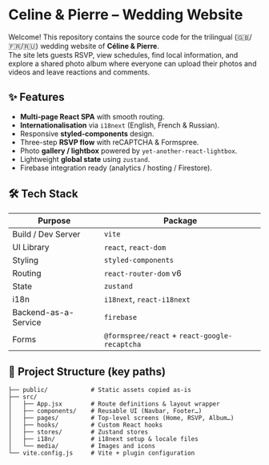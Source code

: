 # Celine & Pierre – Wedding Website

Welcome! This repository contains the source code for the trilingual (🇬🇧/🇫🇷/🇷🇺) wedding website of **Céline & Pierre**.  
The site lets guests RSVP, view schedules, find local information, and explore a shared photo album where everyone can upload their photos and videos and leave reactions and comments.

## ✨ Features
* **Multi-page React SPA** with smooth routing.
* **Internationalisation** via `i18next` (English, French & Russian).
* Responsive **styled-components** design.
* Three-step **RSVP flow** with reCAPTCHA & Formspree.
* Photo **gallery / lightbox** powered by `yet-another-react-lightbox`.
* Lightweight **global state** using `zustand`.
* Firebase integration ready (analytics / hosting / Firestore).

## 🛠️ Tech Stack
| Purpose | Package |
|---------|---------|
| Build / Dev Server | `vite` |
| UI Library | `react`, `react-dom` |
| Styling | `styled-components` |
| Routing | `react-router-dom` v6 |
| State | `zustand` |
| i18n | `i18next`, `react-i18next` |
| Backend-as-a-Service | `firebase` |
| Forms | `@formspree/react` + `react-google-recaptcha` |


## 📂 Project Structure (key paths)
```
├── public/            # Static assets copied as-is
├── src/
│   ├── App.jsx        # Route definitions & layout wrapper
│   ├── components/    # Reusable UI (Navbar, Footer…)
│   ├── pages/         # Top-level screens (Home, RSVP, Album…)
│   ├── hooks/         # Custom React hooks
│   ├── stores/        # Zustand stores
│   ├── i18n/          # i18next setup & locale files
│   └── media/         # Images and icons
└── vite.config.js     # Vite + plugin configuration
```












